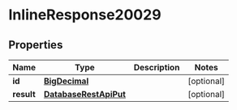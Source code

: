 # InlineResponse20029

## Properties
Name | Type | Description | Notes
------------ | ------------- | ------------- | -------------
**id** | [**BigDecimal**](BigDecimal.md) |  |  [optional]
**result** | [**DatabaseRestApiPut**](DatabaseRestApiPut.md) |  |  [optional]
